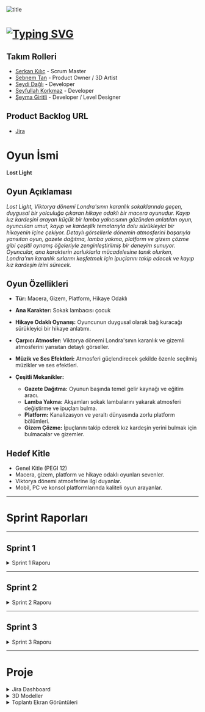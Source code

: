 ![title](https://github.com/Serkan-K/Unity_48/assets/125659165/de1c83ce-f56a-40de-af70-1034916785ba)

# [![Typing SVG](https://readme-typing-svg.demolab.com?font=&size=30&duration=1000&pause=3000&color=FFFFFF&center=true&vCenter=true&random=false&width=150&lines=+Unity+48)](https://git.io/typing-svg)

## Takım Rolleri

- [Serkan Kılıç](https://www.linkedin.com/in/serkan-klc/) - Scrum Master
- [Şebnem Tan](https://www.linkedin.com/in/%C5%9Febnem-tan/) - Product Owner / 3D Artist
- [Seydi Dağlı](https://www.linkedin.com/in/seydidagli/) - Developer
- [Seyfullah Korkmaz](https://www.linkedin.com/in/seyfullah-korkmaz-polestar/) - Developer
- [Şeyma Giritli](https://www.linkedin.com/in/seymagrtl2/) - Developer / Level Designer

## Product Backlog URL
- [Jira](https://unity-48.atlassian.net/jira/software/projects/UNI48/boards/2?atlOrigin=eyJpIjoiZGU0MjlhMTZkYzNkNDgzNjg3NTkwYjEyM2QwZDgzMGMiLCJwIjoiaiJ9)

# Oyun İsmi

**Lost Light**

## Oyun Açıklaması

_Lost Light, Viktorya dönemi Londra'sının karanlık sokaklarında geçen, duygusal bir yolculuğa çıkaran hikaye odaklı bir macera oyunudur. Kayıp kız kardeşini arayan küçük bir lamba yakıcısının gözünden anlatılan oyun, oyuncuları umut, kayıp ve kardeşlik temalarıyla dolu sürükleyici bir hikayenin içine çekiyor. Detaylı görsellerle dönemin atmosferini başarıyla yansıtan oyun, gazete dağıtma, lamba yakma, platform ve gizem çözme gibi çeşitli oynanış öğeleriyle zenginleştirilmiş bir deneyim sunuyor. Oyuncular, ana karakterin zorluklarla mücadelesine tanık olurken, Londra'nın karanlık sırlarını keşfetmek için ipuçlarını takip edecek ve kayıp kız kardeşin izini sürecek._

## Oyun Özellikleri

- **Tür:** Macera, Gizem, Platform, Hikaye Odaklı
- **Ana Karakter:** Sokak lambacısı çocuk
- **Hikaye Odaklı Oynanış:** Oyuncunun duygusal olarak bağ kuracağı sürükleyici bir hikaye anlatımı.
- **Çarpıcı Atmosfer:** Viktorya dönemi Londra'sının karanlık ve gizemli atmosferini yansıtan detaylı görseller.
- **Müzik ve Ses Efektleri:** Atmosferi güçlendirecek şekilde özenle seçilmiş müzikler ve ses efektleri.

- **Çeşitli Mekanikler:**
  - **Gazete Dağıtma:** Oyunun başında temel gelir kaynağı ve eğitim aracı.
  - **Lamba Yakma:** Akşamları sokak lambalarını yakarak atmosferi değiştirme ve ipuçları bulma.
  - **Platform:** Kanalizasyon ve yeraltı dünyasında zorlu platform bölümleri.
  - **Gizem Çözme:** İpuçlarını takip ederek kız kardeşin yerini bulmak için bulmacalar ve gizemler.

## Hedef Kitle

- Genel Kitle (PEGI 12)
- Macera, gizem, platform ve hikaye odaklı oyunları sevenler.
- Viktorya dönemi atmosferine ilgi duyanlar.
- Mobil, PC ve konsol platformlarında kaliteli oyun arayanlar.


---

# Sprint Raporları

---

## Sprint 1

<details>
<summary>Sprint 1 Raporu</summary>

### Sprint Hedefi

İlk sprint sonunda, oyuncunun gazete dağıtma, lamba yakma ve kanalizasyona giriş bölümlerini tamamlaması hedefleniyor.

### Sprint Notları (Sprint Backlog)

  - Gazete dağıtım mekaniğini oluşturuldu
  - Lamba yakma mekaniğini oluşturuldu
  - Londra sokakları modellenip eklenmiştir
  - Ana karakter modeli ve animasyonları oluşturuldu

### Puanlama

Proje boyunca toplam **101** puan toplanması gereken backlog bulunmaktadır. Üç sprinte bölünen projede ilk sprint için **37** puanlık kısmının tamamlanması planlanmıştır. Tüm hedefler gerçekleştiği için de **37** puanın tamamı toplanmıştır.

### Puan Tamamlama Mantığı

Puanlar, her bir görevin karmaşıklığı ve tahmini tamamlanma süresine göre belirlenmiştir.

- - - -
### Backlog Düzeni

  #### Daily Scrum

<details>
<summary>Daily Scrum Görüntüleri</summary>
  
![photo-collage png](https://github.com/Serkan-K/Unity_48/assets/125659165/759a5ad3-818c-4632-a967-eca635d42313)


</details>

- - - -
### Sprint Board Güncellemesi

<details>
<summary>Sprint Board Ekran Görüntüsü</summary>

![Sprint 1 Backlog ](https://github.com/Serkan-K/Unity_48/assets/125659165/12d3a87b-2be7-4151-9df1-21a2807056db)


</details>


### Oyunda Yapılan İşler

<details>
<summary>Oyun İçi Görüntüler</summary>

#### Unity
![Lost Light-Sprint1-](https://github.com/Serkan-K/Unity_48/assets/125659165/1468f0cc-38f9-4ffa-966d-f2c3c627cb42)

</details>

<details><summary>Modeller</summary>
  
![Blender Buildings ](https://github.com/Serkan-K/Unity_48/assets/125659165/9a0e500d-9975-4479-af40-1a94bb92eb39)
![Characters ](https://github.com/Serkan-K/Unity_48/assets/125659165/c6a04de0-27e7-42a8-a42a-18ccd61f1689)
</details>


### Sprint Review

İlk sprint için belirlenen hedeflerin tamamı tamamlanmıştır. İkinci sprinte sarkmayacak şekilde planlanmış ve başarıyla tamamlanmıştır.

![Sprint 1](https://github.com/Serkan-K/Unity_48/assets/125659165/ad700e23-3725-40b2-ab04-2b1b28959653)



### Sprint Retrospective

- **Olumlu:** Görevlerin yapım süreci ekip içinde düzene girmiş ve projenin yapımı artan hızla devam etmektedir.
- **Geliştirilecek:** Bazı görevlerin tahmin edilen süreden daha uzun sürmesi nedeniyle sonraki sprint'ler daha planlı ayarlanacaktır.
- **Aksiyon:** İkinci sprintte daha gerçekçi tahminler yapmaya özen gösterilecektir.
  
#### Günlük görev takvimi
![Sprint calendar](https://github.com/Serkan-K/Unity_48/assets/125659165/df0e8d14-e8de-4e34-a7d1-3d60b3e1f8e1)


</details>

---

## Sprint 2

<details>
<summary>Sprint 2 Raporu</summary>

### Sprint Hedefi

[Sprint 2 için Belirlenen Hedefler]

### Sprint Notları (Sprint Backlog)

[Sprint 2 için Belirlenen Görevler]

[Sprint 2 Raporunun Devamı - Puanlama, Daily Scrum, Sprint Board, Ekran Görüntüleri, Review, Retrospective]

</details>

---

## Sprint 3

<details>
<summary>Sprint 3 Raporu</summary>

### Sprint Hedefi

[Sprint 3 için Belirlenen Hedefler]

### Sprint Notları (Sprint Backlog)

[Sprint 3 için Belirlenen Görevler]

[Sprint 3 Raporunun Devamı - Puanlama, Daily Scrum, Sprint Board, Ekran Görüntüleri, Review, Retrospective]

</details>

----

# Proje

<details>
<summary>Jira Dashboard</summary>

[Jira Dashboard Ekran Görüntüsü]

</details>

<details>
<summary>3D Modeller</summary>

[3D Model Ekran Görüntüleri]

</details>

<details>
<summary>Toplantı Ekran Görüntüleri</summary>

[Toplantı Ekran Görüntüleri]

</details>

